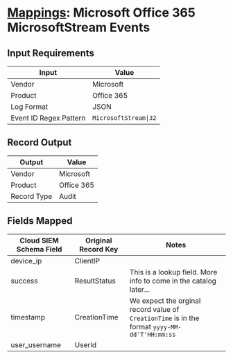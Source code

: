 # [Mappings](README.md): Microsoft Office 365 MicrosoftStream Events

## Input Requirements

|Input|Value|
|-----|-----|
|Vendor|Microsoft|
|Product|Office 365|
|Log Format|JSON|
|Event ID Regex Pattern|`MicrosoftStream\|32`|

## Record Output

|Output|Value|
|------|-----|
|Vendor|Microsoft|
|Product|Office 365|
|Record Type|Audit|

## Fields Mapped

|Cloud SIEM Schema Field|Original Record Key|Notes|
|-----------------------|-------------------|-----|
|device_ip|ClientIP||
|success|ResultStatus|This is a lookup field. More info to come in the catalog later...|
|timestamp|CreationTime|We expect the orginal record value of `CreationTime` is in the format `yyyy-MM-dd'T'HH:mm:ss`|
|user_username|UserId||

